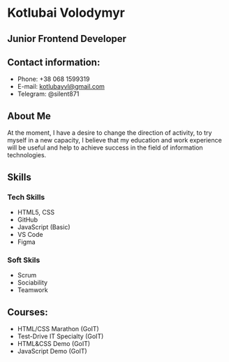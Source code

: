 # Kotlubai Volodymyr
## Junior Frontend Developer
## Contact information:
* Phone: +38 068 1599319
* E-mail: kotlubayvl@gmail.com
* Telegram: @silent871
## About Me
At the moment, I have a desire to change the direction of activity, to try myself in a new capacity, I believe that my education and work experience will be useful and help to achieve success in the field of information technologies.
## Skills
### Tech Skills
* HTML5, CSS
* GitHub
* JavaScript (Basic)
* VS Code
* Figma
### Soft Skils
* Scrum
* Sociability
* Teamwork
## Courses:
* HTML/CSS Marathon (GoIT)
* Test-Drive IT Specialty (GoIT)
* HTML&CSS Demo (GoIT)
* JavaScript Demo (GoIT)
